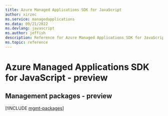 ```yaml
---
title: Azure Managed Applications SDK for JavaScript
author: xirzec
ms.service: managedapplications
ms.data: 09/21/2022
ms.devlang: javascript
ms.author: jeffish
description: Reference for Azure Managed Applications SDK for JavaScript
ms.topic: reference
---
```

# Azure Managed Applications SDK for JavaScript - preview

## Management packages - preview
[!INCLUDE [mgmt-packages](managed-applications-mgmt-index.md)]